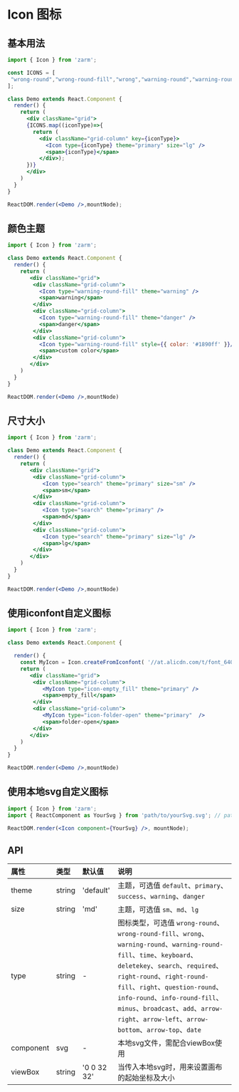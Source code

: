 # Icon 图标



## 基本用法
```jsx
import { Icon } from 'zarm';

const ICONS = [
 "wrong-round","wrong-round-fill","wrong","warning-round","warning-round-fill","time","keyboard","deletekey","search","required","right-round","right-round-fill","right","question-round","info-round","info-round-fill","minus","broadcast","add","arrow-right","arrow-left","arrow-bottom","arrow-top","date"
];

class Demo extends React.Component {
  render() {
    return (
      <div className="grid">
      {ICONS.map((iconType)=>{
        return (
          <div className="grid-column" key={iconType}>
            <Icon type={iconType} theme="primary" size="lg" />
            <span>{iconType}</span>
          </div>);
      })}
      </div>
    )
  }
}

ReactDOM.render(<Demo />,mountNode);
```



## 颜色主题
```jsx
import { Icon } from 'zarm';

class Demo extends React.Component {
  render() {
    return (
       <div className="grid">
        <div className="grid-column">
          <Icon type="warning-round-fill" theme="warning" />
          <span>warning</span>
        </div>
        <div className="grid-column">
          <Icon type="warning-round-fill" theme="danger" />
          <span>danger</span>
        </div>
        <div className="grid-column">
          <Icon type="warning-round-fill" style={{ color: '#1890ff' }}/>
          <span>custom color</span>
        </div>
       </div>
    )
  }
}

ReactDOM.render(<Demo />,mountNode)
```



## 尺寸大小
```jsx
import { Icon } from 'zarm';

class Demo extends React.Component {
  render() {
    return (
       <div className="grid">
        <div className="grid-column">
           <Icon type="search" theme="primary" size="sm" />
           <span>sm</span>
        </div>
        <div className="grid-column">
           <Icon type="search" theme="primary" />
           <span>md</span>
        </div>
        <div className="grid-column">
           <Icon type="search" theme="primary" size="lg" />
           <span>lg</span>
        </div>
       </div>
    )
  }
}

ReactDOM.render(<Demo />,mountNode)
```

## 使用iconfont自定义图标
```jsx
import { Icon } from 'zarm';

class Demo extends React.Component {

  render() {
    const MyIcon = Icon.createFromIconfont( '//at.alicdn.com/t/font_64075_w7tvzqpf0n.js'); // generated by iconfont.cn
    return (
       <div className="grid">
        <div className="grid-column">
           <MyIcon type="icon-empty_fill" theme="primary" />
           <span>empty_fill</span>
        </div>
        <div className="grid-column">
           <MyIcon type="icon-folder-open" theme="primary"  />
           <span>folder-open</span>
        </div>
       </div>
    )
  }
}

ReactDOM.render(<Demo />,mountNode)
```

## 使用本地svg自定义图标
```jsx
import { Icon } from 'zarm';
import { ReactComponent as YourSvg } from 'path/to/yourSvg.svg'; // path to your '*.svg' file.

ReactDOM.render(<Icon component={YourSvg} />, mountNode);
```



## API

| 属性 | 类型 | 默认值 | 说明 |
| :--- | :--- | :--- | :--- |
| theme | string | 'default' | 主题，可选值 `default`、`primary`、`success`、`warning`、`danger` |
| size | string | 'md' | 主题，可选值 `sm`、`md`、`lg` |
| type | string | - | 图标类型，可选值   `wrong-round`、`wrong-round-fill`、`wrong`、`warning-round`、`warning-round-fill`、`time`、`keyboard`、`deletekey`、`search`、`required`、`right-round`、`right-round-fill`、`right`、`question-round`、`info-round`、`info-round-fill`、`minus`、`broadcast`、`add`、`arrow-right`、`arrow-left`、`arrow-bottom`、`arrow-top`、`date`|
| component | svg | - | 本地svg文件，需配合viewBox使用 |
| viewBox | string | '0 0 32 32' | 当传入本地svg时，用来设置画布的起始坐标及大小 |
